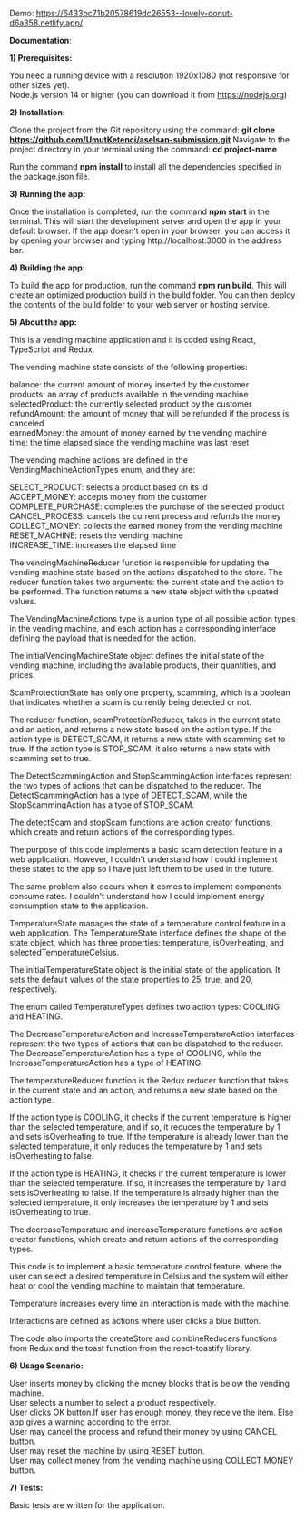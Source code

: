 Demo: https://6433bc71b20578619dc26553--lovely-donut-d6a358.netlify.app/

**Documentation**:

**1) Prerequisites:**

You need a running device with a resolution 1920x1080 (not responsive for other sizes yet). <br/>
Node.js version 14 or higher (you can download it from https://nodejs.org)

**2) Installation:**

Clone the project from the Git repository using the command: **git clone https://github.com/UmutKetenci/aselsan-submission.git**
Navigate to the project directory in your terminal using the command: **cd project-name**

Run the command **npm install** to install all the dependencies specified in the package.json file.

**3) Running the app:**

Once the installation is completed, run the command **npm start** in the terminal. This will start the development server and open the app in your default browser.
If the app doesn't open in your browser, you can access it by opening your browser and typing http://localhost:3000 in the address bar.

**4) Building the app:**

To build the app for production, run the command **npm run build**. This will create an optimized production build in the build folder.
You can then deploy the contents of the build folder to your web server or hosting service.

**5) About the app:**

This is a vending machine application and it is coded using React, TypeScript and Redux.

The vending machine state consists of the following properties:

balance: the current amount of money inserted by the customer <br/>
products: an array of products available in the vending machine <br/>
selectedProduct: the currently selected product by the customer <br/>
refundAmount: the amount of money that will be refunded if the process is canceled <br/>
earnedMoney: the amount of money earned by the vending machine <br/>
time: the time elapsed since the vending machine was last reset <br/>

The vending machine actions are defined in the VendingMachineActionTypes enum, and they are:

SELECT_PRODUCT: selects a product based on its id <br/>
ACCEPT_MONEY: accepts money from the customer <br/>
COMPLETE_PURCHASE: completes the purchase of the selected product <br/>
CANCEL_PROCESS: cancels the current process and refunds the money <br/>
COLLECT_MONEY: collects the earned money from the vending machine <br/>
RESET_MACHINE: resets the vending machine <br/>
INCREASE_TIME: increases the elapsed time <br/>

The vendingMachineReducer function is responsible for updating the vending machine state based on the actions dispatched to the store. The reducer function takes two arguments: the current state and the action to be performed. The function returns a new state object with the updated values.

The VendingMachineActions type is a union type of all possible action types in the vending machine, and each action has a corresponding interface defining the payload that is needed for the action.

The initialVendingMachineState object defines the initial state of the vending machine, including the available products, their quantities, and prices.

ScamProtectionState has only one property, scamming, which is a boolean that indicates whether a scam is currently being detected or not.

The reducer function, scamProtectionReducer, takes in the current state and an action, and returns a new state based on the action type. If the action type is DETECT_SCAM, it returns a new state with scamming set to true. If the action type is STOP_SCAM, it also returns a new state with scamming set to true.

The DetectScammingAction and StopScammingAction interfaces represent the two types of actions that can be dispatched to the reducer. The DetectScammingAction has a type of DETECT_SCAM, while the StopScammingAction has a type of STOP_SCAM.

The detectScam and stopScam functions are action creator functions, which create and return actions of the corresponding types.

The purpose of this code implements a basic scam detection feature in a web application. However, I couldn't understand how I could implement these states to the app so I have just left them to be used in the future.

The same problem also occurs when it comes to implement components consume rates. I couldn't understand how I could implement energy consumption state to the application.

TemperatureState manages the state of a temperature control feature in a web application. The TemperatureState interface defines the shape of the state object, which has three properties: temperature, isOverheating, and selectedTemperatureCelsius.

The initialTemperatureState object is the initial state of the application. It sets the default values of the state properties to 25, true, and 20, respectively.

The enum called TemperatureTypes defines two action types: COOLING and HEATING.

The DecreaseTemperatureAction and IncreaseTemperatureAction interfaces represent the two types of actions that can be dispatched to the reducer. The DecreaseTemperatureAction has a type of COOLING, while the IncreaseTemperatureAction has a type of HEATING.

The temperatureReducer function is the Redux reducer function that takes in the current state and an action, and returns a new state based on the action type.

If the action type is COOLING, it checks if the current temperature is higher than the selected temperature, and if so, it reduces the temperature by 1 and sets isOverheating to true. If the temperature is already lower than the selected temperature, it only reduces the temperature by 1 and sets isOverheating to false.

If the action type is HEATING, it checks if the current temperature is lower than the selected temperature. If so, it increases the temperature by 1 and sets isOverheating to false. If the temperature is already higher than the selected temperature, it only increases the temperature by 1 and sets isOverheating to true.

The decreaseTemperature and increaseTemperature functions are action creator functions, which create and return actions of the corresponding types.

This code is to implement a basic temperature control feature, where the user can select a desired temperature in Celsius and the system will either heat or cool the vending machine to maintain that temperature.

Temperature increases every time an interaction is made with the machine.

Interactions are defined as actions where user clicks a blue button.

The code also imports the createStore and combineReducers functions from Redux and the toast function from the react-toastify library.

**6) Usage Scenario:** <br/> 

User inserts money by clicking the money blocks that is below the vending machine. <br/>
User selects a number to select a product respectively. <br/>
User clicks OK button.If user has enough money, they receive the item. Else app gives a warning according to the error. <br/>
User may cancel the process and refund their money by using CANCEL button. <br/>
User may reset the machine by using RESET button. <br/>
User may collect money from the vending machine using COLLECT MONEY button. <br/>

**7) Tests:** <br/> 

Basic tests are written for the application.

